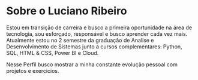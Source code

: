 
# Sobre o Luciano Ribeiro

 Estou em transiçāo de carreira e busco a primeira oportunidade na área de tecnologia, sou esforçado, responsável e busco aprender cada vez mais.
Atualmente estou no 2 semestre da graduação de Analise e Desenvolvimento de Sistemas junto a cursos complementares:
Python, SQL, HTML & CSS, Power BI e Cloud.
 
 
 Nesse Perfil busco mostrar a minha constante evolução pessoal com projetos e exercicios.

